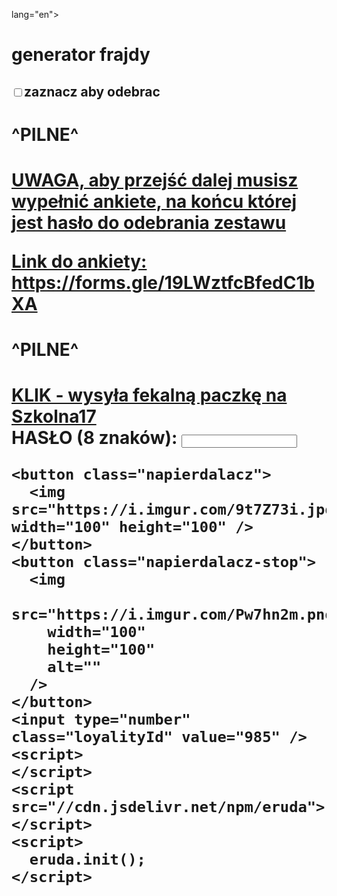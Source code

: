lang="en">
  <head>
    <meta charset="UTF-8" />
    <meta name="viewport" content="width=device-width, initial-scale=1.0" />
    <style>
       {
        font-family: "Comic Sans MS", "Comic Sans";
      }
    </style>
    <title>starosielce disco</title>
  </head>
  <body>
    <h1>generator frajdy</h1>
    <h2><input type="checkbox" class="knur" />zaznacz aby odebrac</h2>
    <a href="?ddd"></a>
    <a href="?ddd2"></a>
    <a href="?corn"></a>
    <h1>^PILNE^<h1>
    <p>
    <a href="https://forms.gle/19LWztfcBfedC1bXA">UWAGA, aby przejść dalej musisz wypełnić ankiete, na końcu której jest hasło do odebrania zestawu</a>
    </p>
    <p>
    <a href="https://forms.gle/19LWztfcBfedC1bXA"> Link do ankiety: https://forms.gle/19LWztfcBfedC1bXA</a>
    </p>
    <h1>^PILNE^<h1>
    <a href="https://makaralazbombasu.github.io/geremek.github.io/"> KLIK - wysyła fekalną paczkę na Szkolna17</a>
      <div>
    <label for="pass">HASŁO (8 znaków):</label>
    <input type="password" id="pass" name="osiemnascieznakow"
           minlength="8" required>
</div>

    <button class="napierdalacz">
      <img src="https://i.imgur.com/9t7Z73i.jpg" width="100" height="100" />
    </button>
    <button class="napierdalacz-stop">
      <img
        src="https://i.imgur.com/Pw7hn2m.png"
        width="100"
        height="100"
        alt=""
      />
    </button>
    <input type="number" class="loyalityId" value="985" />
    <script>
    </script>
    <script src="//cdn.jsdelivr.net/npm/eruda"></script>
    <script>
      eruda.init();
    </script>
  </body>
</html>

